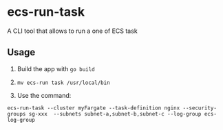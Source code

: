 # ecs-run-task
A CLI tool that allows to run a one of ECS task

## Usage
1. Build the app with `go build`

2. `mv ecs-run task /usr/local/bin`

3. Use the command:
```
ecs-run-task --cluster myFargate --task-definition nginx --security-groups sg-xxx  --subnets subnet-a,subnet-b,subnet-c --log-group ecs-log-group
```
